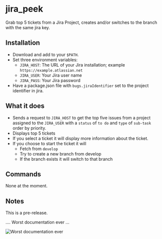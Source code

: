 # jira_peek
Grab top 5 tickets from a Jira Project, creates and/or switches to the branch with the same jira key.

## Installation
- Download and add to your `$PATH`.
- Set three environment variables:
  - `JIRA_HOST`: The URL of your Jira installation; example `https://example.atlassian.net`
  - `JIRA_USER`: Your Jira user name
  - `JIRA_PASS`: Your Jira password
- Have a package.json file with `bugs.jiraIdentifier` set to the project identifier in jira.

## What it does
- Sends a request to `JIRA_HOST` to get the top five issues from a project assigned to the `JIRA_USER` with a `status` of `to do` and `type` of `sub-task` order by priority.
- Displays top 5 tickets
- If you select a ticket it will display more information about the ticket.
- If you choose to start the ticket it will 
  - Fetch from `develop`
  - Try to create a new branch from develop
  - If the branch exists it will switch to that branch

## Commands
None at the moment.
  
## Notes
This is a pre-release.

.... Worst documentation ever ... 

![Worst documentation ever](https://www.giganews.com/blog/uploaded_images/image001.jpg)
